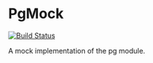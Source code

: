 # PgMock

[![Build Status](https://travis-ci.org/gustavnikolaj/pgmock.svg?branch=master)](https://travis-ci.org/gustavnikolaj/pgmock)

A mock implementation of the pg module.
